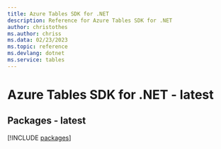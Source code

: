 ```yaml
---
title: Azure Tables SDK for .NET
description: Reference for Azure Tables SDK for .NET
author: christothes
ms.author: chriss
ms.data: 02/23/2023
ms.topic: reference
ms.devlang: dotnet
ms.service: tables
---
```

# Azure Tables SDK for .NET - latest
## Packages - latest
[!INCLUDE [packages](tables-index.md)]